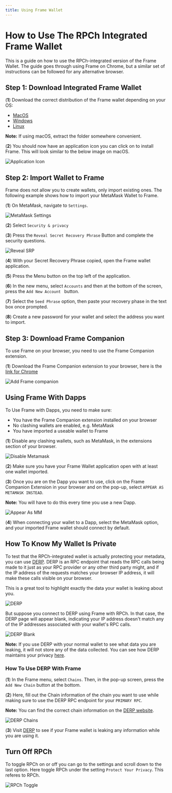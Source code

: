 ```yaml
---
title: Using Frame Wallet
---
```


# How to Use The RPCh Integrated Frame Wallet

This is a guide on how to use the RPCh-integrated version of the Frame Wallet. The guide goes through using Frame on Chrome, but a similar set of instructions can be followed for any alternative browser.

## Step 1: Download Integrated Frame Wallet

(**1**) Download the correct distribution of the Frame wallet depending on your OS:

* [MacOS](./Frame-0.6.8-rpch-sdk-1.10.0-macOS-361200df45586c5b8ffbb711951d33b7.zip)
* [Windows](./Frame-0.6.8-rpch-sdk-1.10.0-Win64.exe)
* [Linux](./Frame-0.6.8-rpch-sdk-1.10.0-Linux.AppImage)

**Note:** If using macOS, extract the folder somewhere convenient.

(**2**) You should now have an application icon you can click on to install Frame. This will look similar to the below image on macOS. 

![Application Icon](/img/Frame-application-icon.png)

## Step 2: Import Wallet to Frame

Frame does not allow you to create wallets, only import existing ones. The following example shows how to import your MetaMask Wallet to Frame. 

(**1**) On MetaMask, navigate to `Settings`.

![MetaMask Settings](/img/MetaMask-settings.png)

(**2**) Select `Security & privacy`

(**3**) Press the `Reveal Secret Recovery Phrase` Button and complete the security questions.

![Reveal SRP](/img/Reveal-secret-recover-phrase.png)

(**4**) With your Secret Recovery Phrase copied, open the Frame wallet application.

(**5**) Press the Menu button on the top left of the application.

(**6**) In the new menu, select `Accounts` and then at the bottom of the screen, press the `Add New Account ` button.

(**7**) Select the `Seed Phrase` option, then paste your recovery phase in the text box once prompted.

(**8**) Create a new password for your wallet and select the address you want to import.

## Step 3: Download Frame Companion 

To use Frame on your browser, you need to use the Frame Companion extension.

(**1**) Download the Frame Companion extension to your browser, here is the [link for Chrome](https://chromewebstore.google.com/detail/frame-companion/ldcoohedfbjoobcadoglnnmmfbdlmmhf)

![Add Frame companion](/img/add-frame-companion.png)

## Using Frame With Dapps

To Use Frame with Dapps, you need to make sure:

* You have the Frame Companion extension installed on your browser
* No clashing wallets are enabled, e.g. MetaMask 
* You have imported a useable wallet to Frame

(**1**) Disable any clashing wallets, such as MetaMask, in the extensions section of your browser.

![Disable Metamask](/img/Metamask-disabled.png)

(**2**) Make sure you have your Frame Wallet application open with at least one wallet imported.

(**3**) Once you are on the Dapp you want to use, click on the Frame Companion Extension in your browser and on the pop-up, select `APPEAR AS METAMASK INSTEAD`.

**Note:** You will have to do this every time you use a new Dapp.

![Appear As MM](/img/appear-as-MM-2.png)

(**4**) When connecting your wallet to a Dapp, select the MetaMask option, and your imported Frame wallet should connect by default.

## How To Know My Wallet Is Private

To test that the RPCh-integrated wallet is actually protecting your metadata, you can use [DERP](https://derp.hoprnet.org/). DERP is an RPC endpoint that reads the RPC calls being made to it just as your RPC provider or any other third party might, and if the IP address of the requests matches your browser IP address, it will make these calls visible on your browser.

This is a great tool to highlight exactly the data your wallet is leaking about you. 

![DERP](/img/DERP.png)

But suppose you connect to DERP using Frame with RPCh. In that case, the DERP page will appear blank, indicating your IP address doesn't match any of the IP addresses associated with your wallet's RPC calls.

![DERP Blank](/img/DERP-blank.png)

**Note:** If you use DERP with your normal wallet to see what data you are leaking, it will not store any of the data collected. You can see how DERP maintains your privacy [here](https://twitter.com/hoprnet/status/1586009970008530945).

### How To Use DERP With Frame

(**1**) In the Frame menu, select `Chains`. Then, in the pop-up screen, press the `Add New Chain` button at the bottom.

(**2**) Here, fill out the Chain information of the chain you want to use while making sure to use the DERP RPC endpoint for your `PRIMARY RPC`.

**Note:** You can find the correct chain information on the [DERP website](https://derp.hoprnet.org/).

![DERP Chains](/img/DERP-chain-selection.png)

(**3**) Visit [DERP](https://derp.hoprnet.org/) to see if your Frame wallet is leaking any information while you are using it.

## Turn Off RPCh

To toggle RPCh on or off you can go to the settings and scroll down to the last option. Here toggle RPCh under the setting `Protect Your Privacy`. This referes to RPCh.

![RPCh Toggle](/img/RPCh-toggle-2.png)